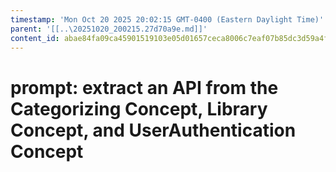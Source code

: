 ```yaml
---
timestamp: 'Mon Oct 20 2025 20:02:15 GMT-0400 (Eastern Daylight Time)'
parent: '[[..\20251020_200215.27d70a9e.md]]'
content_id: abae84fa09ca45901519103e05d01657ceca8006c7eaf07b85dc3d59a4f3af44
---
```


# prompt: extract an API from the Categorizing Concept, Library Concept, and UserAuthentication Concept
